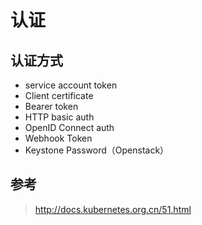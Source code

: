 # 认证

## 认证方式

* service account token
* Client certificate
* Bearer token
* HTTP basic auth
* OpenID Connect auth
* Webhook Token 
* Keystone Password（Openstack）

## 参考

> http://docs.kubernetes.org.cn/51.html
